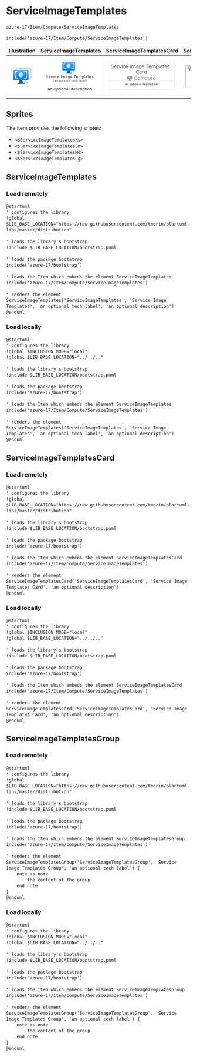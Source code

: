 # ServiceImageTemplates


```text
azure-17/Item/Compute/ServiceImageTemplates
```

```text
include('azure-17/Item/Compute/ServiceImageTemplates')
```



| Illustration | ServiceImageTemplates | ServiceImageTemplatesCard | ServiceImageTemplatesGroup |
| :---: | :---: | :---: | :---: |
| ![illustration for Illustration](../../../azure-17/Item/Compute/ServiceImageTemplates.png) | ![illustration for ServiceImageTemplates](../../../azure-17/Item/Compute/ServiceImageTemplates.Local.png) | ![illustration for ServiceImageTemplatesCard](../../../azure-17/Item/Compute/ServiceImageTemplatesCard.Local.png) | ![illustration for ServiceImageTemplatesGroup](../../../azure-17/Item/Compute/ServiceImageTemplatesGroup.Local.png) |



## Sprites
The item provides the following sriptes:

- `<$ServiceImageTemplatesXs>`
- `<$ServiceImageTemplatesSm>`
- `<$ServiceImageTemplatesMd>`
- `<$ServiceImageTemplatesLg>`





## ServiceImageTemplates

### Load remotely
```plantuml
@startuml
' configures the library
!global $LIB_BASE_LOCATION="https://raw.githubusercontent.com/tmorin/plantuml-libs/master/distribution"

' loads the library's bootstrap
!include $LIB_BASE_LOCATION/bootstrap.puml

' loads the package bootstrap
include('azure-17/bootstrap')

' loads the Item which embeds the element ServiceImageTemplates
include('azure-17/Item/Compute/ServiceImageTemplates')

' renders the element
ServiceImageTemplates('ServiceImageTemplates', 'Service Image Templates', 'an optional tech label', 'an optional description')
@enduml
```

### Load locally
```plantuml
@startuml
' configures the library
!global $INCLUSION_MODE="local"
!global $LIB_BASE_LOCATION="../../.."

' loads the library's bootstrap
!include $LIB_BASE_LOCATION/bootstrap.puml

' loads the package bootstrap
include('azure-17/bootstrap')

' loads the Item which embeds the element ServiceImageTemplates
include('azure-17/Item/Compute/ServiceImageTemplates')

' renders the element
ServiceImageTemplates('ServiceImageTemplates', 'Service Image Templates', 'an optional tech label', 'an optional description')
@enduml
```

## ServiceImageTemplatesCard

### Load remotely
```plantuml
@startuml
' configures the library
!global $LIB_BASE_LOCATION="https://raw.githubusercontent.com/tmorin/plantuml-libs/master/distribution"

' loads the library's bootstrap
!include $LIB_BASE_LOCATION/bootstrap.puml

' loads the package bootstrap
include('azure-17/bootstrap')

' loads the Item which embeds the element ServiceImageTemplatesCard
include('azure-17/Item/Compute/ServiceImageTemplates')

' renders the element
ServiceImageTemplatesCard('ServiceImageTemplatesCard', 'Service Image Templates Card', 'an optional description')
@enduml
```

### Load locally
```plantuml
@startuml
' configures the library
!global $INCLUSION_MODE="local"
!global $LIB_BASE_LOCATION="../../.."

' loads the library's bootstrap
!include $LIB_BASE_LOCATION/bootstrap.puml

' loads the package bootstrap
include('azure-17/bootstrap')

' loads the Item which embeds the element ServiceImageTemplatesCard
include('azure-17/Item/Compute/ServiceImageTemplates')

' renders the element
ServiceImageTemplatesCard('ServiceImageTemplatesCard', 'Service Image Templates Card', 'an optional description')
@enduml
```

## ServiceImageTemplatesGroup

### Load remotely
```plantuml
@startuml
' configures the library
!global $LIB_BASE_LOCATION="https://raw.githubusercontent.com/tmorin/plantuml-libs/master/distribution"

' loads the library's bootstrap
!include $LIB_BASE_LOCATION/bootstrap.puml

' loads the package bootstrap
include('azure-17/bootstrap')

' loads the Item which embeds the element ServiceImageTemplatesGroup
include('azure-17/Item/Compute/ServiceImageTemplates')

' renders the element
ServiceImageTemplatesGroup('ServiceImageTemplatesGroup', 'Service Image Templates Group', 'an optional tech label') {
    note as note
        the content of the group
    end note
}
@enduml
```

### Load locally
```plantuml
@startuml
' configures the library
!global $INCLUSION_MODE="local"
!global $LIB_BASE_LOCATION="../../.."

' loads the library's bootstrap
!include $LIB_BASE_LOCATION/bootstrap.puml

' loads the package bootstrap
include('azure-17/bootstrap')

' loads the Item which embeds the element ServiceImageTemplatesGroup
include('azure-17/Item/Compute/ServiceImageTemplates')

' renders the element
ServiceImageTemplatesGroup('ServiceImageTemplatesGroup', 'Service Image Templates Group', 'an optional tech label') {
    note as note
        the content of the group
    end note
}
@enduml
```

